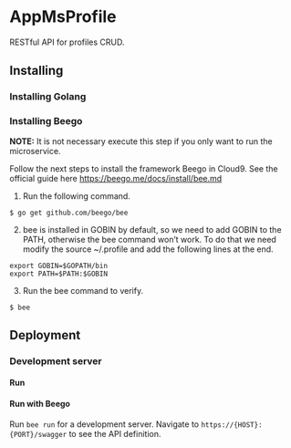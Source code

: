 # AppMsProfile

RESTful API for profiles CRUD.

## Installing

### Installing Golang



### Installing Beego

**NOTE:** It is not necessary execute this step if you only want to run the microservice.

Follow the next steps to install the framework Beego in Cloud9. See the official
guide here https://beego.me/docs/install/bee.md

1. Run the following command.

```
$ go get github.com/beego/bee
```

2. bee is installed in GOBIN by default, so we need to add GOBIN to the PATH, 
otherwise the bee command won’t work. To do that we need modify the source 
~/.profile and add the following lines at the end.

```
export GOBIN=$GOPATH/bin
export PATH=$PATH:$GOBIN
```

3. Run the bee command to verify.

```
$ bee
```

## Deployment

### Development server

#### Run

#### Run with Beego

Run `bee run` for a development server. Navigate to `https://{HOST}:{PORT}/swagger` to see the API definition.


